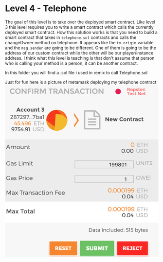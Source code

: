 # Level 4 - Telephone

The goal of this level is to take over the deployed smart contract. Like level 3 this level requires you to write a smart contract which calls the currently deployed smart contract. How this solution works is that you need to build a smart contract that takes in `telephone.sol` contracts and calls the changeOwner method on telephone. It appears like the `tx.origin` variable and the `msg.sender` are going to be different. One of them is going to be the address of our custom contract while the other will be our player/instance address. I think what this level is teaching is that don't assume that person who is calling your method is a person, it can be another contract.

In this folder you will find a .sol file i used in remix to call Telephone.sol

Just for fun here is a picture of metamask deploying my telephone contract
![Metamask Contract](metamask_newcontract.png)
